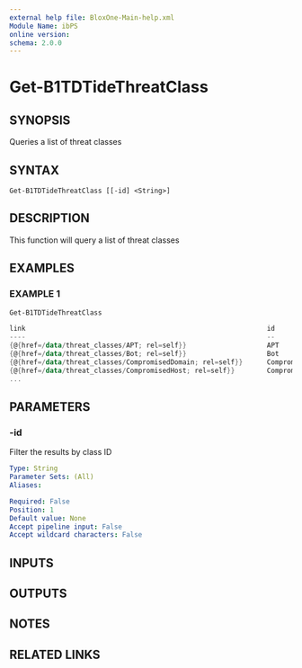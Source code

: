 ```yaml
---
external help file: BloxOne-Main-help.xml
Module Name: ibPS
online version:
schema: 2.0.0
---
```


# Get-B1TDTideThreatClass

## SYNOPSIS
Queries a list of threat classes

## SYNTAX

```
Get-B1TDTideThreatClass [[-id] <String>]
```

## DESCRIPTION
This function will query a list of threat classes

## EXAMPLES

### EXAMPLE 1
```powershell
Get-B1TDTideThreatClass

link                                                            id                     name                      updated
----                                                            --                     ----                      -------
{@{href=/data/threat_classes/APT; rel=self}}                    APT                    APT                       3/2/2016 6:57:24PM
{@{href=/data/threat_classes/Bot; rel=self}}                    Bot                    Bot                       3/2/2016 6:57:24PM
{@{href=/data/threat_classes/CompromisedDomain; rel=self}}      CompromisedDomain      Compromised Domain        
{@{href=/data/threat_classes/CompromisedHost; rel=self}}        CompromisedHost        Compromised Host          
...
```

## PARAMETERS

### -id
Filter the results by class ID

```yaml
Type: String
Parameter Sets: (All)
Aliases:

Required: False
Position: 1
Default value: None
Accept pipeline input: False
Accept wildcard characters: False
```

## INPUTS

## OUTPUTS

## NOTES

## RELATED LINKS
